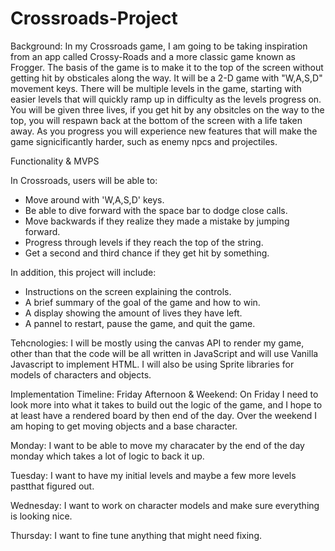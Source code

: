 # Crossroads-Project

Background:
In my Crossroads game, I am going to be taking inspiration from an app called 
Crossy-Roads and a more classic game known as Frogger. The basis of the game is 
to make it to the top of the screen without getting hit by obsticales along the
way. It will be a 2-D game with "W,A,S,D" movement keys. There will be multiple 
levels in the game, starting with easier levels that will quickly ramp up in
difficulty as the levels progress on. You will be given three lives, if you
get hit by any obsitcles on the way to the top, you will respawn back at the 
bottom of the screen with a life taken away. As you progress you will experience 
new features that will make the game signicificantly harder, such as enemy
npcs and projectiles. 

Functionality & MVPS

In Crossroads, users will be able to:
- Move around with 'W,A,S,D' keys.
- Be able to dive forward with the space bar to dodge close calls.
- Move backwards if they realize they made a mistake by jumping forward.
- Progress through levels if they reach the top of the string.
- Get a second and third chance if they get hit by something. 

In addition, this project will include:
- Instructions on the screen explaining the controls.
- A brief summary of the goal of the game and how to win.
- A display showing the amount of lives they have left.
- A pannel to restart, pause the game, and quit the game.

Tehcnologies:
I will be mostly using the canvas API to render my game, other than that the code
will be all written in JavaScript and will use Vanilla Javascript to implement HTML.
I will also be using Sprite libraries for models of characters and objects.

Implementation Timeline:
Friday Afternoon & Weekend: On Friday I need to look more into what it takes to 
build out the logic of the game, and I hope to at least have a rendered board by
then end of the day. Over the weekend I am hoping to get moving objects and a base
character.

Monday: I want to be able to move my characater by the end of the day monday which
takes a lot of logic to back it up.

Tuesday: I want to have my initial levels and maybe a few more levels pastthat figured 
out.

Wednesday: I want to work on character models and make sure everything is looking nice.

Thursday: I want to fine tune anything that might need fixing. 
